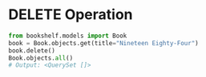 # DELETE Operation

```python
from bookshelf.models import Book
book = Book.objects.get(title="Nineteen Eighty-Four")
book.delete()
Book.objects.all()
# Output: <QuerySet []>